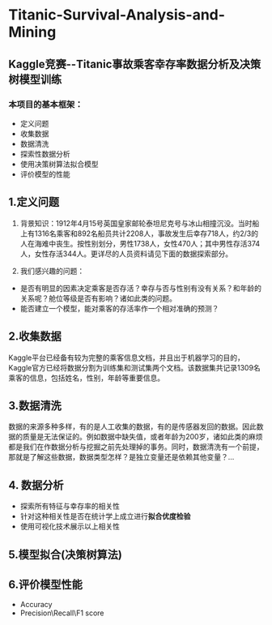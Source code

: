 # Titanic-Survival-Analysis-and-Mining
## Kaggle竞赛--Titanic事故乘客幸存率数据分析及决策树模型训练

### 本项目的基本框架：
- 定义问题
- 收集数据
- 数据清洗
- 探索性数据分析
- 使用决策树算法拟合模型
- 评价模型的性能

## 1.定义问题
1. 背景知识：1912年4月15号英国皇家邮轮泰坦尼克号与冰山相撞沉没。当时船上有1316名乘客和892名船员共计2208人，事故发生后幸存718人，约2/3的人在海难中丧生。按性别划分，男性1738人，女性470人；其中男性存活374人，女性存活344人。更详尽的人员资料请见下面的数据探索部分。

2. 我们感兴趣的问题：
  - 是否有明显的因素决定乘客是否存活？幸存与否与性别有没有关系？和年龄的关系呢？舱位等级是否有影响？诸如此类的问题。
  - 能否建立一个模型，能对乘客的存活率作一个相对准确的预测？

## 2.收集数据
Kaggle平台已经备有较为完整的乘客信息文档，并且出于机器学习的目的，Kaggle官方已经将数据分割为训练集和测试集两个文档。该数据集共记录1309名乘客的信息，包括姓名，性别，年龄等重要信息。

## 3.数据清洗
数据的来源多种多样，有的是人工收集的数据，有的是传感器发回的数据。因此数据的质量是无法保证的。例如数据中缺失值，或者年龄为200岁，诸如此类的麻烦都是我们在作数据分析与挖掘之前先处理掉的事务。同时，数据清洗有一个前提，那就是了解这些数据，数据类型怎样？是独立变量还是依赖其他变量？...

## 4. 数据分析
- 探索所有特征与幸存率的相关性
- 针对这种相关性是否在统计学上成立进行**拟合优度检验**
- 使用可视化技术展示以上相关性

## 5.模型拟合(决策树算法)

## 6.评价模型性能
- Accuracy
- Precision\Recall\F1 score


